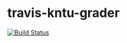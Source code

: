 # travis-kntu-grader


[![Build Status](https://kntu-grader.herokuapp.com/report.svg?url=123)](https://kntu-grader.herokuapp.com/)
